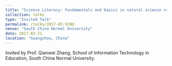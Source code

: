 ```yaml
---
title: "Science Literacy: Fundamentals and basics in natural science research"
collection: talks
type: "Invited Talk"
permalink: /talks/2017-03-SCNU
venue: "South China Normal University"
date: 2017-03-21
location: "Guangzhou, China"
---
```


Invited by Prof. Qianwei Zhang, School of Information Technology in Education, South China Normal University. 
